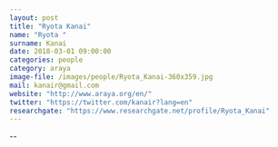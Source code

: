 ```yaml
---
layout: post
title: "Ryota Kanai"
name: "Ryota "
surname: Kanai
date: 2018-03-01 09:00:00
categories: people
category: araya
image-file: /images/people/Ryota_Kanai-360x359.jpg
mail: kanair@gmail.com
website: "http://www.araya.org/en/"
twitter: "https://twitter.com/kanair?lang=en"
researchgate: "https://www.researchgate.net/profile/Ryota_Kanai"
---
```


--
